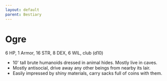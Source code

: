 ```yaml
---
layout: default
parent: Bestiary
---
```


# Ogre

6 HP, 1 Armor, 16 STR, 8 DEX, 6 WIL, club (d10)

- 10' tall brute humanoids dressed in animal hides. Mostly live in caves.
- Mostly antisocial, drive away any other beings from nearby its lair.
- Easily impressed by shiny materials, carry sacks full of coins with them.
